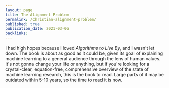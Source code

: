 ```yaml
---
layout: page
title: The Alignment Problem
permalink: /christian-alignment-problem/
published: true
publication_date: 2021-03-06
backlinks: 
---
```


I had high hopes because I loved _Algorithms to Live By_, and I wasn't let down. The book is about as good as it could be, given its goal of explaining machine learning to a general audience through the lens of human values. It's not gonna change your life or anything, but if you're looking for a crystal-clear, equation-free, comprehensive overview of the state of machine learning research, this is the book to read. Large parts of it may be outdated within 5-10 years, so the time to read it is now.